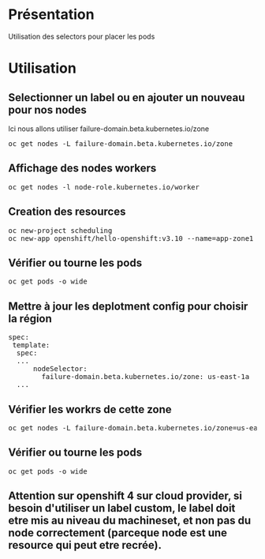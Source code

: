 # Présentation
Utilisation des selectors pour placer les pods

# Utilisation
## Selectionner un label ou en ajouter un nouveau pour nos nodes
Ici nous allons utiliser failure-domain.beta.kubernetes.io/zone
<pre>
oc get nodes -L failure-domain.beta.kubernetes.io/zone
</pre>

## Affichage des nodes workers
<pre>
oc get nodes -l node-role.kubernetes.io/worker
</pre>


## Creation des resources
<pre>
oc new-project scheduling
oc new-app openshift/hello-openshift:v3.10 --name=app-zone1 -n scheduling
</pre>

## Vérifier ou tourne les pods
<pre>
oc get pods -o wide
</pre>

## Mettre à jour les deplotment config pour choisir la région
<pre>
spec:
 template:
  spec:
  ...	
      nodeSelector:
        failure-domain.beta.kubernetes.io/zone: us-east-1a
  ...
</pre>

## Vérifier les workrs de cette zone
<pre>
oc get nodes -L failure-domain.beta.kubernetes.io/zone=us-east-1a | grep -i worker
</pre>

## Vérifier ou tourne les pods
<pre>
oc get pods -o wide
</pre>

## Attention sur openshift 4 sur cloud provider, si besoin d'utiliser un label custom, le label doit etre mis au niveau du machineset, et non pas du node correctement (parceque node est une resource qui peut etre recrée).